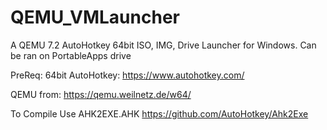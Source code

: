 # QEMU_VMLauncher

A QEMU 7.2 AutoHotkey 64bit ISO, IMG, Drive Launcher for Windows.
Can be ran on PortableApps drive 

PreReq: 
64bit AutoHotkey:  https://www.autohotkey.com/

QEMU from: https://qemu.weilnetz.de/w64/

To Compile Use AHK2EXE.AHK
https://github.com/AutoHotkey/Ahk2Exe

